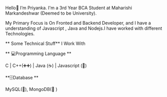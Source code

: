  Hello👋  I’m Priyanka. I'm a 3rd Year BCA Student at Maharishi Markandeshwar (Deemed to be University). 

 My Primary Focus is On Fronted and Backend Developer, and I have a understanding of Javascript , Java and Nodejs.I have worked with different Technologies.

**
Some Technical Stuff**
I Work With 

** 💻Programming Language **
 
   C | C++(➕➕) | Java (☕) | Javascript (📜)

**🗄️Database **

   MySQL(🐬), MongoDB(🍃 )
<!---
Kumari-1Priyanka/Kumari-1Priyanka is a ✨ special ✨ repository because its `README.md` (this file) appears on your GitHub profile.
You can click the Preview link to take a look at your changes.
--->
